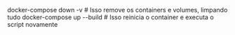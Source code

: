docker-compose down -v  # Isso remove os containers e volumes, limpando tudo
docker-compose up --build  # Isso reinicia o container e executa o script novamente